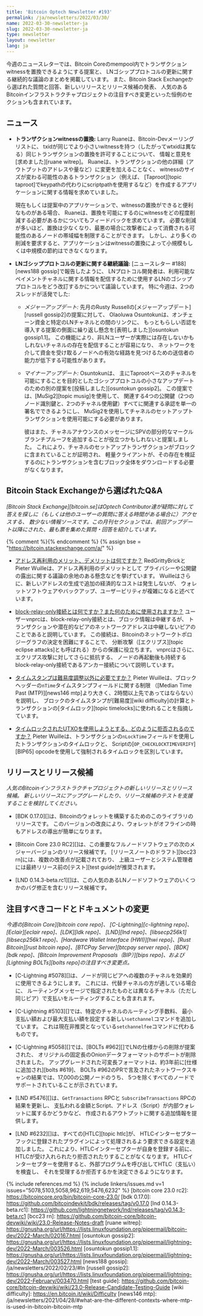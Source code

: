 ```yaml
---
title: 'Bitcoin Optech Newsletter #193'
permalink: /ja/newsletters/2022/03/30/
name: 2022-03-30-newsletter-ja
slug: 2022-03-30-newsletter-ja
type: newsletter
layout: newsletter
lang: ja
---
```

今週のニュースレターでは、Bitcoin Coreのmempool内でトランザクションwitnessを置換できるようにする提案と、
LNゴシッププロトコルの更新に関する継続的な議論のまとめを掲載しています。
また、Bitcoin Stack Exchangeから選ばれた質問と回答、新しいリリースとリリース候補の発表、
人気のあるBitcoinインフラストラクチャプロジェクトの注目すべき変更といった恒例のセクションも含まれています。

## ニュース

- **トランザクションwitnessの置換:** Larry Ruaneは、Bitcoin-Devメーリングリストに、
  txidが同じでより小さいwitnessを持つ（したがってwtxidは異なる）同じトランザクションの置換を許可することについて、
  情報と意見を[求めました][ruane witrep]。
  Ruaneは、トランザクションの他の詳細（アウトプットのアドレスや量など）に変更を加えることなく、
  witnessのサイズが変わる可能性のあるトランザクション（例えば、
  [Taproot][topic taproot]でkeypathの代わりにscriptpathを使用するなど）を作成するアプリケーションに関する情報を求めていました。

  現在もしくは提案中のアプリケーションで、witnessの置換ができると便利なものがある場合、
  Ruaneは、置換を可能にするのにwitnessをどの程度削減する必要があるかについてもフィードバックを求めています。
  必要な削減が多いほど、置換は少なくなり、最悪の場合に攻撃者によって消費される可能性のあるノードの帯域幅を制限することができます。
  しかし、より多くの削減を要求すると、アプリケーションはwitnessの置換によって小規模もしくは中規模の節約はできなくなります。

- **LNゴシッププロトコルの更新に関する継続議論:** [ニュースレター #188][news188 gossip]で報告したように、
  LNプロトコル開発者は、利用可能なペイメントチャネルに関する情報を配信するために使用するLNのゴシッププロトコルをどう改訂するかについて議論しています。
  特に今週は、2つのスレッドが活発でした:

  - *<!--major-update-->メジャーアップデート:* 先月のRusty Russellの[メジャーアップデート][russell gossip2]の提案に対して、
    Olaoluwa Osuntokunは、オンチェーン資金と特定のLNチャネルとの間のリンクに、
    もっともらしい否認を導入する提案の側面に繰り返し懸念を[表明しました][osuntokun gossip1.1]。
    この機能により、非LNユーザーが実際には存在しないかもしれないチャネルの存在を配信することが容易になり、
    ネットワークを介して資金を受け取るノードへの有効な経路を見つけるための送信者の能力が低下する可能性があります。

  - *<!--minor-update-->マイナーアップデート:* Osuntokunは、
    主にTaprootベースのチャネルを可能にすることを目的としたゴシッププロトコルの小さなアップデートのための別の提案を[投稿しました][osuntokun gossip2]。
    この提案では、[MuSig2][topic musig]を使用して、
    関連する4つの公開鍵（2つのノード識別鍵と、2つのチャネル使用鍵）すべてに関連する承認を単一の署名でできるようにし、
    MuSig2を使用してチャネルのセットアップトランザクションを使用可能にする必要があります。

    彼はまた、チャネルアナウンスのメッセージにSPVの部分的なマークルブランチプルーフを追加することが役立つかもしれないと提案しました。
    これにより、チャネルのセットアップトランザクションがブロックに含まれていることが証明され、
    軽量クライアントが、その存在を検証するのにトランザクションを含むブロック全体をダウンロードする必要がなくなります。

## Bitcoin Stack Exchangeから選ばれたQ&A

*[Bitcoin Stack Exchange][bitcoin.se]はOptech Contributor達が疑問に対して答えを探しに（もしくは他のユーザーの質問に答える時間がある場合に）アクセスする、
数少ない情報ソースです。この月刊セクションでは、前回アップデート以降にされた、最も票を集めた質問・回答を紹介しています。*

{% comment %}<!-- https://bitcoin.stackexchange.com/search?tab=votes&q=created%3a1m..%20is%3aanswer -->{% endcomment %}
{% assign bse = "https://bitcoin.stackexchange.com/a/" %}

- [<!--what-are-the-advantages-or-disadvantages-to-address-reuse-->アドレス再利用のメリット、デメリットは何ですか？]({{bse}}112955)
  RedGrittyBrickとPieter Wuilleは、アドレス再利用のデメリットとして
  プライバシーや公開鍵の露出に関する議論の余地のある懸念などを挙げています。
  Wuilleはさらに、新しいアドレスの生成で追加の経済的なコストは発生しないが、
  ウォレットソフトウェアやバックアップ、ユーザービリティが複雑になると述べています。

- [<!--what-is-a-block-relay-only-connection-and-what-is-it-used-for-->block-relay-only接続とは何ですか？また何のために使用されますか？]({{bse}}112828)
  ユーザーvnprcは、block-relay-only接続とは、ブロック情報は中継するが、
  トランザクションや潜在的なピアのネットワークアドレスは中継しないピアのことであると説明しています。
  この接続は、Bitcoinのネットワークトポロジーグラフの決定を困難にすることで、
  分断攻撃（[エクリプス][topic eclipse attacks]とも呼ばれる）からの保護に役立ちます。
  vnprcはさらに、エクリプス攻撃に対してさらに抵抗する、
  ノードの再起動後も持続するblock-relay-only接続であるアンカー接続について説明しています。

- [<!--is-timestamping-needed-for-anything-except-difficulty-adjustment-->タイムスタンプは難易度調整以外に必要ですか？]({{bse}}112929)
  Pieter Wuilleは、ブロックヘッダーの`nTime`タイムスタンプフィールドに関する制限
  （[Median Time Past (MTP)][news146 mtp]より大きく、2時間以上先であってはならない）を説明し、
  ブロックのタイムスタンプが[難易度][wiki difficulty]の計算とトランザクションの[タイムロック][topic timelocks]に使われることを指摘しています。

- [<!--how-are-attempts-to-spend-from-a-timelocked-utxo-rejected-->タイムロックされたUTXOを使用しようとする、どのように拒否されるのですか？]({{bse}}112989)
  Pieter Wuilleは、トランザクションの`nLockTime`フィールドを使用したトランザクションのタイムロックと、
  Scriptの[`OP_CHECKLOCKTIMEVERIFY`][BIP65] opcodeを使用して強制されるタイムロックを区別しています。

## リリースとリリース候補

*人気のBitcoinインフラストラクチャプロジェクトの新しいリリースとリリース候補。
新しいリリースにアップグレードしたり、リリース候補のテストを支援することを検討してください。*

- [BDK 0.17.0][]は、Bitcoinのウォレットを構築するためのこのライブラリのリリースです。
  このバージョンの改良により、ウォレットがオフラインの時もアドレスの導出が簡単になります。

- [Bitcoin Core 23.0 RC2][]は、この重要なフルノードソフトウェアの次のメジャーバージョンのリリース候補です。
  [リリースノートのドラフト][bcc23 rn]には、複数の改善点が記載されており、
  上級ユーザーとシステム管理者には最終リリース前の[テスト][test guide]が推奨されます。

- [LND 0.14.3-beta.rc1][]は、この人気のあるLNノードソフトウェアのいくつかのバグ修正を含むリリース候補です。

## 注目すべきコードとドキュメントの変更

*今週の[Bitcoin Core][bitcoin core repo]、
[C-Lightning][c-lightning repo]、[Eclair][eclair repo]、[LDK][ldk repo]、
[LND][lnd repo]、[libsecp256k1][libsecp256k1 repo]、[Hardware Wallet
Interface (HWI)][hwi repo]、[Rust Bitcoin][rust bitcoin repo]、[BTCPay
Server][btcpay server repo]、[BDK][bdk repo]、[Bitcoin Improvement
Proposals（BIP）][bips repo]、および[Lightning BOLTs][bolts repo]の注目すべき変更点。*

- [C-Lightning #5078][]は、ノードが同じピアへの複数のチャネルを効果的に使用できるようにします。
  これには、代替チャネルの方が適している場合に、
  ルーティングメッセージで指定されたものとは異なるチャネル（ただし同じピア）で支払いをルーティングすることも含まれます。

- [C-Lightning #5103][]では、特定のチャネルのルーティング手数料、
  最小支払い額および最大支払い額を設定する新しい`setchannel`コマンドを追加しています。
  これは現在非推奨となっている`setchannelfee`コマンドに代わるものです。

- [C-Lightning #5058][]では、[BOLTs #962][]でLNの仕様からの削除が提案された、
  オリジナルの固定長のOnionデータフォーマットのサポートが削除されました。
  アップグレードされた可変長フォーマットは、約3年前に[仕様に追加され][bolts #619]、
  BOLTs #962のPRで言及されたネットワークスキャンの結果では、17,000の公開ノードのうち、
  5つを除くすべてのノードでサポートされていることが示されています。

- [LND #5476][]は、`GetTransactions` RPCと `SubscribeTransactions` RPCの結果を更新し、
  支払われる金額とScript、アドレス（Script）が内部ウォレットに属するかどうかなど、
  作成されるアウトプットに関する追加情報を提供します。

- [LND #6232][]は、すべての[HTLC][topic htlc]が、
  HTLCインターセプターフックに登録されたプラグインによって処理されるよう要求できる設定を追加しました。
  これにより、HTLCインターセプターが自身を登録する前に、
  HTLCが受け入れられたり拒否されたりすることがなくなります。
  HTLCインターセプターを使用すると、外部プログラムを呼び出してHTLC（支払い）を検査し、
  それを受理するか拒否するかを決定できるようになります。

{% include references.md %}
{% include linkers/issues.md v=1 issues="5078,5103,5058,962,619,5476,6232" %}
[bitcoin core 23.0 rc2]: https://bitcoincore.org/bin/bitcoin-core-23.0/
[bdk 0.17.0]: https://github.com/bitcoindevkit/bdk/releases/tag/v0.17.0
[lnd 0.14.3-beta.rc1]: https://github.com/lightningnetwork/lnd/releases/tag/v0.14.3-beta.rc1
[bcc23 rn]: https://github.com/bitcoin-core/bitcoin-devwiki/wiki/23.0-Release-Notes-draft
[ruane witrep]: https://gnusha.org/url/https://lists.linuxfoundation.org/pipermail/bitcoin-dev/2022-March/020167.html
[osuntokun gossip2]: https://gnusha.org/url/https://lists.linuxfoundation.org/pipermail/lightning-dev/2022-March/003526.html
[osuntokun gossip1.1]: https://gnusha.org/url/https://lists.linuxfoundation.org/pipermail/lightning-dev/2022-March/003527.html
[news188 gossip]: /ja/newsletters/2022/02/23/#ln
[russell gossip2]: https://gnusha.org/url/https://lists.linuxfoundation.org/pipermail/lightning-dev/2022-February/003470.html
[test guide]: https://github.com/bitcoin-core/bitcoin-devwiki/wiki/23.0-Release-Candidate-Testing-Guide
[wiki difficulty]: https://en.bitcoin.it/wiki/Difficulty
[news146 mtp]: /ja/newsletters/2021/04/28/#what-are-the-different-contexts-where-mtp-is-used-in-bitcoin-bitcoin-mtp
